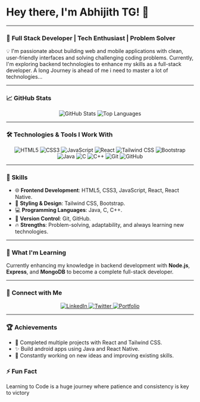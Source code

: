 # Hey there, I'm Abhijith TG! 👋

---

### 🚀 **Full Stack Developer | Tech Enthusiast | Problem Solver**

💡 I'm passionate about building web and mobile applications with clean, user-friendly interfaces and solving challenging coding problems. Currently, I'm exploring backend technologies to enhance my skills as a full-stack developer. A long Journey is ahead of me i need to master a lot of technologies...

---

### 📈 **GitHub Stats**

<p align="center">
  <img src="https://github-readme-stats.vercel.app/api?username=Abhijith-TG&show_icons=true&theme=radical&cache_seconds=1800" alt="GitHub Stats">
  <img src="https://github-readme-stats.vercel.app/api/top-langs/?username=Abhijith-TG&layout=compact&theme=radical&cache_seconds=1800" alt="Top Languages">
</p>


---


### 🛠️ **Technologies & Tools I Work With**

<p align="center">
  <img src="https://img.shields.io/badge/HTML5-E34F26?style=for-the-badge&logo=html5&logoColor=white" alt="HTML5">
  <img src="https://img.shields.io/badge/CSS3-1572B6?style=for-the-badge&logo=css3&logoColor=white" alt="CSS3">
  <img src="https://img.shields.io/badge/JavaScript-F7DF1E?style=for-the-badge&logo=javascript&logoColor=black" alt="JavaScript">
  <img src="https://img.shields.io/badge/React-61DAFB?style=for-the-badge&logo=react&logoColor=black" alt="React">
  <img src="https://img.shields.io/badge/TailwindCSS-38B2AC?style=for-the-badge&logo=tailwind-css&logoColor=white" alt="Tailwind CSS">
  <img src="https://img.shields.io/badge/Bootstrap-563D7C?style=for-the-badge&logo=bootstrap&logoColor=white" alt="Bootstrap">
  <img src="https://img.shields.io/badge/Java-007396?style=for-the-badge&logo=java&logoColor=white" alt="Java">
  <img src="https://img.shields.io/badge/C-00599C?style=for-the-badge&logo=c&logoColor=white" alt="C">
  <img src="https://img.shields.io/badge/C%2B%2B-00599C?style=for-the-badge&logo=cplusplus&logoColor=white" alt="C++">
  <img src="https://img.shields.io/badge/Git-F05032?style=for-the-badge&logo=git&logoColor=white" alt="Git">
  <img src="https://img.shields.io/badge/GitHub-181717?style=for-the-badge&logo=github&logoColor=white" alt="GitHub">
</p>

---



### 🌟 **Skills**

- 🌐 **Frontend Development**: HTML5, CSS3, JavaScript, React, React Native.
- 🎨 **Styling & Design**: Tailwind CSS, Bootstrap.
- 💻 **Programming Languages**: Java, C, C++.
- 🔧 **Version Control**: Git, GitHub.
- 🔥 **Strengths**: Problem-solving, adaptability, and always learning new technologies.

---

### 🌱 **What I'm Learning**

Currently enhancing my knowledge in backend development with **Node.js**, **Express**, and **MongoDB** to become a complete full-stack developer.

---

### 🤝 **Connect with Me**

<p align="center">
  <a href="linkedin.com/in/abhijith-t-g-67a39925b">
    <img src="https://img.shields.io/badge/LinkedIn-0A66C2?style=for-the-badge&logo=linkedin&logoColor=white" alt="LinkedIn">
  </a>
  <a href="https://twitter.com/yourprofile">
    <img src="https://img.shields.io/badge/Twitter-1DA1F2?style=for-the-badge&logo=twitter&logoColor=white" alt="Twitter">
  </a>
  <a href="https://javascriptboy45d.web.app/">
    <img src="https://img.shields.io/badge/Portfolio-24292E?style=for-the-badge&logo=github-pages&logoColor=white" alt="Portfolio">
  </a>
</p>

---

### 🏆 **Achievements**

- 🏅 Completed multiple projects with React and Tailwind CSS.
- ✨ Build android apps using Java and React Native.
- 🚀 Constantly working on new ideas and improving existing skills.



### ⚡ **Fun Fact**

Learning to Code is a huge journey where patience and consistency is key to victory

